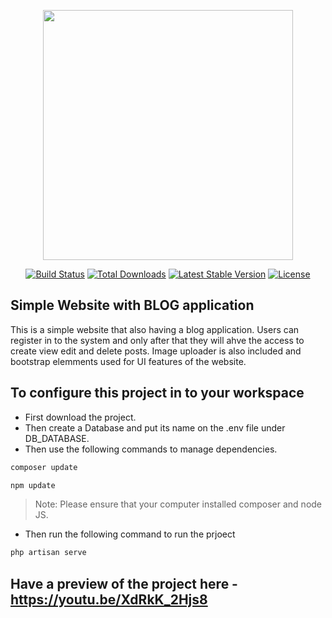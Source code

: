 <p align="center"><a href="https://laravel.com" target="_blank"><img src="https://raw.githubusercontent.com/laravel/art/master/logo-lockup/5%20SVG/2%20CMYK/1%20Full%20Color/laravel-logolockup-cmyk-red.svg" width="400"></a></p>

<p align="center">
<a href="https://travis-ci.org/laravel/framework"><img src="https://travis-ci.org/laravel/framework.svg" alt="Build Status"></a>
<a href="https://packagist.org/packages/laravel/framework"><img src="https://poser.pugx.org/laravel/framework/d/total.svg" alt="Total Downloads"></a>
<a href="https://packagist.org/packages/laravel/framework"><img src="https://poser.pugx.org/laravel/framework/v/stable.svg" alt="Latest Stable Version"></a>
<a href="https://packagist.org/packages/laravel/framework"><img src="https://poser.pugx.org/laravel/framework/license.svg" alt="License"></a>
</p>

## Simple Website with BLOG application

This is a simple website that also having a blog application. Users can register in to the system and only after that they will ahve the access to create view edit and delete posts. Image uploader is also included and bootstrap elemments used for UI features of the website.

## To configure this project in to your workspace

- First download the project. 
- Then create a Database and put its name on the .env file under DB_DATABASE.
- Then use the following commands to manage dependencies.
```sh
composer update
```
```sh
npm update
```
> Note: Please ensure that your computer installed composer and node JS.
- Then run the following command to run the prjoect
```sh
php artisan serve
```

## Have a preview of the project here -  https://youtu.be/XdRkK_2Hjs8



